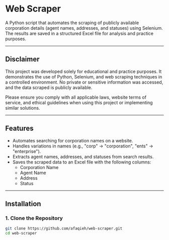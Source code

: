# Web Scraper

A Python script that automates the scraping of publicly available corporation details (agent names, addresses, and statuses) using Selenium. The results are saved in a structured Excel file for analysis and practice purposes.

---

## **Disclaimer**

This project was developed solely for educational and practice purposes. It demonstrates the use of Python, Selenium, and web scraping techniques in a controlled environment. No private or sensitive information was accessed, and the data scraped is publicly available.

Please ensure you comply with all applicable laws, website terms of service, and ethical guidelines when using this project or implementing similar solutions.

---

## **Features**
- Automates searching for corporation names on a website.
- Handles variations in names (e.g., "corp" → "corporation", "ents" → "enterprise").
- Extracts agent names, addresses, and statuses from search results.
- Saves the scraped data to an Excel file with the following columns:
  - Corporation Name
  - Agent Name
  - Address
  - Status

---

## **Installation**

### **1. Clone the Repository**
```bash
git clone https://github.com/afaqieh/web-scraper.git
cd web-scraper
